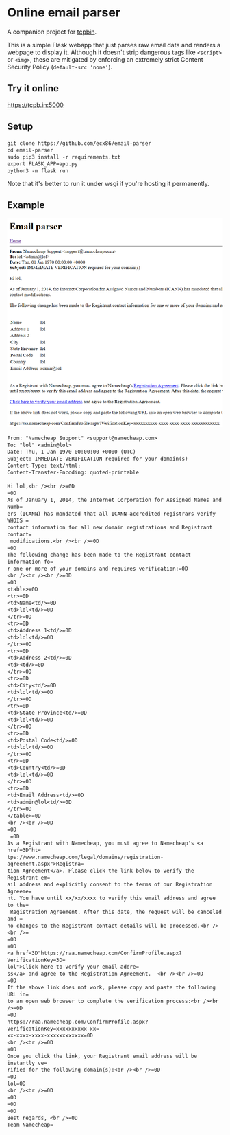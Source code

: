 # Online email parser

A companion project for [tcpbin](https://github.com/ecx86/tcpbin).

This is a simple Flask webapp that just parses raw email data and renders a webpage to display it. Although it doesn't strip dangerous tags like `<script>` or `<img>`, these are mitigated by enforcing an extremely strict Content Security Policy (`default-src 'none'`).

## Try it online
https://tcpb.in:5000

## Setup
```
git clone https://github.com/ecx86/email-parser
cd email-parser
sudo pip3 install -r requirements.txt
export FLASK_APP=app.py
python3 -m flask run
```

Note that it's better to run it under wsgi if you're hosting it permanently.

## Example
![Example screenshot](example.png)

```
From: "Namecheap Support" <support@namecheap.com>
To: "lol" <admin@lol>
Date: Thu, 1 Jan 1970 00:00:00 +0000 (UTC)
Subject: IMMEDIATE VERIFICATION required for your domain(s)
Content-Type: text/html;
Content-Transfer-Encoding: quoted-printable

Hi lol,<br /><br />=0D
=0D
As of January 1, 2014, the Internet Corporation for Assigned Names and Numb=
ers (ICANN) has mandated that all ICANN-accredited registrars verify WHOIS =
contact information for all new domain registrations and Registrant contact=
 modifications.<br /><br />=0D
=0D
The following change has been made to the Registrant contact information fo=
r one or more of your domains and requires verification:=0D
<br /><br /><br />=0D
=0D
<table>=0D
<tr>=0D
<td>Name<td/>=0D
<td>lol<td/>=0D
</tr>=0D
<tr>=0D
<td>Address 1<td/>=0D
<td>lol<td/>=0D
</tr>=0D
<tr>=0D
<td>Address 2<td/>=0D
<td><td/>=0D
</tr>=0D
<tr>=0D
<td>City<td/>=0D
<td>lol<td/>=0D
</tr>=0D
<tr>=0D
<td>State Province<td/>=0D
<td>lol<td/>=0D
</tr>=0D
<tr>=0D
<td>Postal Code<td/>=0D
<td>lol<td/>=0D
</tr>=0D
<tr>=0D
<td>Country<td/>=0D
<td>lol<td/>=0D
</tr>=0D
<tr>=0D
<td>Email Address<td/>=0D
<td>admin@lol<td/>=0D
</tr>=0D
</table>=0D
<br /><br />=0D
=0D
 =0D
As a Registrant with Namecheap, you must agree to Namecheap's <a href=3D"ht=
tps://www.namecheap.com/legal/domains/registration-agreement.aspx">Registra=
tion Agreement</a>. Please click the link below to verify the Registrant em=
ail address and explicitly consent to the terms of our Registration Agreeme=
nt. You have until xx/xx/xxxx to verify this email address and agree to the=
 Registration Agreement. After this date, the request will be canceled and =
no changes to the Registrant contact details will be processed.<br /><br />=
=0D
=0D
<a href=3D"https://raa.namecheap.com/ConfirmProfile.aspx?VerificationKey=3D=
lol">Click here to verify your email addre=
ss</a> and agree to the Registration Agreement.  <br /><br />=0D
=0D
If the above link does not work, please copy and paste the following URL in=
to an open web browser to complete the verification process:<br /><br />=0D
=0D
https://raa.namecheap.com/ConfirmProfile.aspx?VerificationKey=xxxxxxxxxx-xx=
xx-xxxx-xxxx-xxxxxxxxxxxx=0D
<br /><br />=0D
=0D
Once you click the link, your Registrant email address will be instantly ve=
rified for the following domain(s):<br /><br />=0D
=0D
lol=0D
<br /><br />=0D
=0D
=0D
=0D
Best regards, <br />=0D
Team Namecheap=
```
